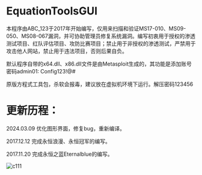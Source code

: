 # EquationToolsGUI


本程序由ABC_123于2017年开始编写，仅用来扫描和验证MS17-010、MS09-050、MS08-067漏洞，并可协助管理员修复系统漏洞。编写初衷用于授权的渗透测试项目、红队评估项目、攻防比赛项目；禁止用于非授权的渗透测试，严禁用于攻击他人网站，禁止用于违法项目，否则后果自负。

默认程序自带的x64.dll、x86.dll文件是由Metasploit生成的，其功能是添加账号密码admin01: Config123!@#

原版方程式工具包，杀软会报毒，建议放在虚拟机环境下运行。解压密码123456


更新历程：
==========================================

2024.03.09 优化图形界面，修复bug，重新编译。

2017.12.12 完成永恒浪漫、永恒冠军的编写。

2017.11.20 完成永恒之蓝Eternalblue的编写。

![c111](https://github.com/abc123info/EquationToolsGUI/assets/143333826/e2405f64-4656-4709-8d8e-78ed74b51e34)


